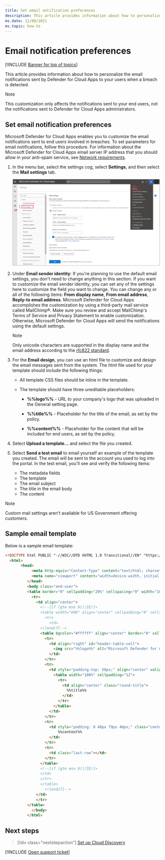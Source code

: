 ```yaml
---
title: Set email notification preferences
description: This article provides information about how to personalize the email notifications sent by Defender for Cloud Apps.
ms.date: 11/09/2021
ms.topic: how-to
---
```

# Email notification preferences

[!INCLUDE [Banner for top of topics](includes/banner.md)]

This article provides information about how to personalize the email notifications sent by Defender for Cloud Apps to your users when a breach is detected.

> [!NOTE]
> This customization only affects the notifications sent to your end users, not the notifications sent to Defender for Cloud Apps administrators.

## <a name="mailsettings"></a> Set email notification preferences

 Microsoft Defender for Cloud Apps enables you to customize the email notifications sent to end users involved in breaches. To set parameters for email notifications, follow this procedure. For information about the Microsoft Defender for Cloud Apps email server IP address that you should allow in your anti-spam service, see [Network requirements](network-requirements.md).

1. In the menu bar, select the settings cog, select **Settings**, and then select the **Mail settings** tab.

    ![mail settings.](media/mail-settings-config.png)

1. Under **Email sender identity**: If you're planning to use the default email settings, you don't need to change anything in this section. If you want to customize the email sender identity, you can set any of the settings here to customize the field you want to change. You can change any or all of the following items: **From display name**, **From email address**, **Reply-to email address**. Microsoft Defender for Cloud Apps accomplishes the customization by using a third-party mail service called MailChimp&reg;. Make sure you review and accept MailChimp's Terms of Service and Privacy Statement to enable customization. Otherwise, Microsoft Defender for Cloud Apps will send the notifications using the default settings.

    > [!NOTE]
    > Only unicode characters are supported in the display name and the email address according to the [rfc822 standard](https://datatracker.ietf.org/doc/html/rfc822).

1. For the **Email design**, you can use an html file to customize and design the email messages sent from the system. The html file used for your template should include the following things:

    - All template CSS files should be inline in the template.

    - The template should have three uneditable placeholders:

        - **%%logo%%** - URL to your company's logo that was uploaded in the General setting page.

        - **%%title%%** - Placeholder for the title of the email, as set by the policy.

        - **%%content%%** - Placeholder for the content that will be included for end users, as set by the policy.

1. Select **Upload a template...** and select the file you created.

1. Select **Send a test email** to email yourself an example of the template you created. The email will be sent to the account you used to log into the portal. In the test email, you'll see and verify the following items:
    - The metadata fields
    - The template
    - The email subject
    - The title in the email body
    - The content

> [!NOTE]
> Custom mail settings aren't available for US Government offering customers.

## Sample email template

Below is a sample email template:

```html
<!DOCTYPE html PUBLIC "-//W3C//DTD XHTML 1.0 Transitional//EN" "https://www.w3.org/TR/xhtml1/DTD/xhtml1-transitional.dtd">
  <html>
       <head>
            <meta http-equiv="Content-Type" content="text/html; charset=UTF-8"/>
            <meta name="viewport" content="width=device-width, initial-scale=1.0"/>
          </head>
          <body class="end-user">
          <table border="0" cellpadding="20%" cellspacing="0" width="100%" id="background-table">
            <tr>
              <td align="center">
                <!--[if (gte mso 9)|(IE)]>
                <table width="600" align="center" cellpadding="0" cellspacing="0" border="0">
                  <tr>
                    <td>
                <![endif]-->
                <table bgcolor="#ffffff" align="center" border="0" cellpadding="0" cellspacing="0" style="padding-bottom: 40px;" id="container-table">
                  <tr>
                    <td align="right" id="header-table-cell">
                      <img src="%%logo%%" alt="Microsoft Defender for Cloud Apps" id="org-logo" />
                    </td>
                  </tr>
                  <tr>
                    <td style="padding-top: 58px;" align="center" valign="top">
                      <table width="100%" cellpadding="12">
                        <tr>
                          <td align="center" class="round-title">
                            %%title%%
                          </td>
                        </tr>
                      </table>
                    </td>
                  </tr>
                  <tr>
                    <td style="padding: 0 40px 79px 40px;" class="content-table-cell" align="left" valign="top">
                        %%content%%
                    </td>
                  </tr>
                  <tr>
                    <td class="last-row"></td>
                  </tr>
                </table>
                <!--[if (gte mso 9)|(IE)]>
                </td>
                </tr>
                </table>
                  <![endif]-->
              </td>
              </tr>
          </table>
            </body>
          </html>
```

## Next steps

> [!div class="nextstepaction"]
> [Set up Cloud Discovery](set-up-cloud-discovery.md)

[!INCLUDE [Open support ticket](includes/support.md)]
